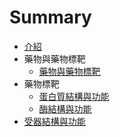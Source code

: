 # Summary

* [介紹](README.md)
* 藥物與藥物標靶
  * [藥物與藥物標靶](/medicineTarget.md)
* 藥物標靶
  * [蛋白質結構與功能](proteinStructureAndFunction.md)
  * [酶結構與功能](enzymeStructureAndFunction.md)
* [受器結構與功能](receptorStructureAndFunction)

